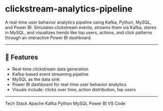 # clickstream-analytics-pipeline
A real-time user behavior analytics pipeline using Kafka, Python, MySQL, and Power BI. Simulates clickstream events, streams them via Kafka, stores in MySQL, and visualizes trends like top users, actions, and click patterns through an interactive Power BI dashboard.

---

## 🚀 Features

- Real-time clickstream data generation
- Kafka-based event streaming pipeline
- MySQL as the data sink
- Power BI dashboard for real-time user behavior analytics
- Visuals include: clicks over time, action distribution, top users

---
Tech Stack
Apache Kafka
Python
MySQL
Power BI
VS Code

